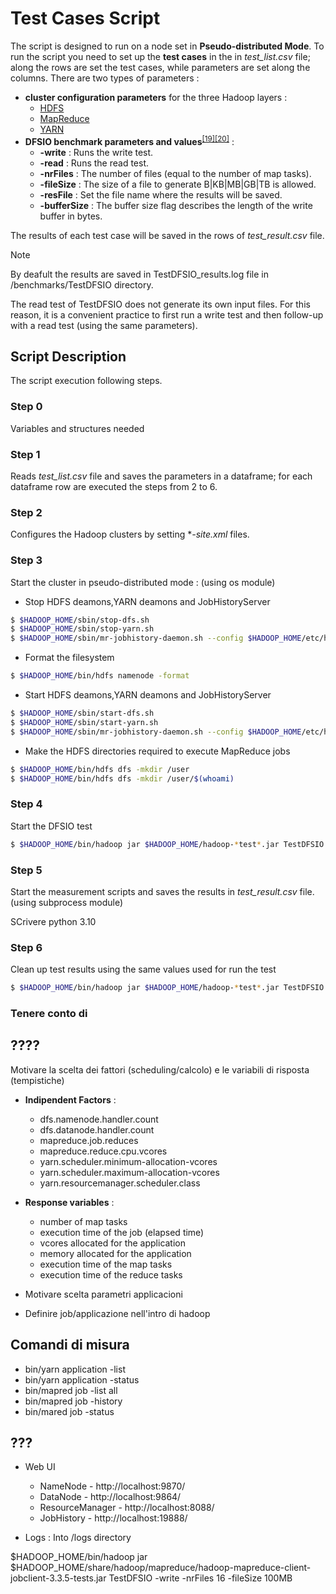 # Test Cases Script
The script is designed to run on a node set in **Pseudo-distributed Mode**. To run the script you need to set up the **test cases** in the in *test_list.csv* file; along the rows are set the test cases, while parameters are set along the columns. There are two types of parameters :
* **cluster configuration parameters** for the three Hadoop layers :
    * [HDFS](Parameters.md#hdfsparanalysis)
    * [MapReduce](Parameters.md#maprredparanalysis)
    * [YARN](Parameters.md#yarnparanalysis)
* **DFSIO benchmark parameters and values**<sup>[[19]](References.md#dfsio)</sup><sup>[[20]](References.md#benchmark)</sup> :
  * **-write** : Runs the write test.
  * **-read** : Runs the read test.
  * **-nrFiles** : The number of files (equal to the number of map tasks).
  * **-fileSize** : The size of a file to generate B|KB|MB|GB|TB is allowed.
  * **-resFile** : Set the file name where the results will be saved.
  * **-bufferSize** : The buffer size flag describes the length of the write buffer in bytes.

The results of each test case will be saved in the rows of *test_result.csv* file.

> [!NOTE]
> By deafult the results are saved in TestDFSIO_results.log file in /benchmarks/TestDFSIO directory.
>
> The read test of TestDFSIO does not generate its own input files. For this reason, it is a convenient practice to first run a write test and then follow-up with a read test (using the same parameters).

## Script Description <a name="scriptdesc"></a>
The script execution following steps.

### Step 0
Variables and structures needed

### Step 1
Reads *test_list.csv* file and saves the parameters in a dataframe; for each dataframe row are executed the steps from 2 to 6.

### Step 2
Configures the Hadoop clusters by setting **-site.xml* files.

### Step 3
Start the cluster in pseudo-distributed mode : (using os module)
  * Stop HDFS deamons,YARN deamons and JobHistoryServer
  ```bash
  $ $HADOOP_HOME/sbin/stop-dfs.sh
  $ $HADOOP_HOME/sbin/stop-yarn.sh
  $ $HADOOP_HOME/sbin/mr-jobhistory-daemon.sh --config $HADOOP_HOME/etc/hadoop stop historyserver
  ```
  * Format the filesystem
  ```bash
  $ $HADOOP_HOME/bin/hdfs namenode -format
  ```
  * Start HDFS deamons,YARN deamons and JobHistoryServer
  ```bash
  $ $HADOOP_HOME/sbin/start-dfs.sh
  $ $HADOOP_HOME/sbin/start-yarn.sh
  $ $HADOOP_HOME/sbin/mr-jobhistory-daemon.sh --config $HADOOP_HOME/etc/hadoop start historyserver
  ```
  * Make the HDFS directories required to execute MapReduce jobs
  ```bash
  $ $HADOOP_HOME/bin/hdfs dfs -mkdir /user
  $ $HADOOP_HOME/bin/hdfs dfs -mkdir /user/$(whoami)
  ```

### Step 4 
Start the DFSIO test
```bash
$ $HADOOP_HOME/bin/hadoop jar $HADOOP_HOME/hadoop-*test*.jar TestDFSIO -read | -write [-nrFiles N] [-fileSize MB] [-resFile resultFileName] [-bufferSize Bytes]
```

### Step 5
Start the measurement scripts and saves the results in *test_result.csv* file. (using subprocess module)

SCrivere python 3.10

### Step 6
Clean up test results using the same values used for run the test
```bash
$ $HADOOP_HOME/bin/hadoop jar $HADOOP_HOME/hadoop-*test*.jar TestDFSIO -clean [-nrFiles N] [-fileSize MB] [-resFile resultFileName] [-bufferSize Bytes]
```


### Tenere conto di 
<?xml-stylesheet type="text/xsl" href="configuration.xsl"?>


## ????
Motivare la scelta dei fattori (scheduling/calcolo) e le variabili di risposta (tempistiche)
* **Indipendent Factors** : 
  * dfs.namenode.handler.count
  * dfs.datanode.handler.count
  * mapreduce.job.reduces
  * mapreduce.reduce.cpu.vcores
  * yarn.scheduler.minimum-allocation-vcores
  * yarn.scheduler.maximum-allocation-vcores
  * yarn.resourcemanager.scheduler.class
* **Response variables** : 
  * number of map tasks
  * execution time of the job (elapsed time)
  * vcores allocated for the application
  * memory allocated for the application
  * execution time of the map tasks
  * execution time of the reduce tasks

* Motivare scelta parametri applicacioni
* Definire job/applicazione nell'intro di hadoop

## Comandi di misura
* bin/yarn application -list
* bin/yarn application -status <appID>
* bin/mapred job -list all
* bin/mapred job -history <jobID>
* bin/mared job -status <jobID>


## ???
* Web UI
  * NameNode - http://localhost:9870/
  * DataNode -  http://localhost:9864/
  * ResourceManager - http://localhost:8088/
  * JobHistory - http://localhost:19888/
     
* Logs : Into /logs directory


$HADOOP_HOME/bin/hadoop jar $HADOOP_HOME/share/hadoop/mapreduce/hadoop-mapreduce-client-jobclient-3.3.5-tests.jar TestDFSIO -write -nrFiles 16 -fileSize 100MB